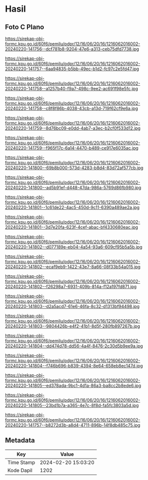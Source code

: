 # Hasil

## Foto C Plano

https://sirekap-obj-formc.kpu.go.id/60f6/pemilu/pdpr/12/16/06/20/16/1216062016002-20240220-141756--dcf781b8-9204-47e6-a313-ceb75dfd7738.jpg

https://sirekap-obj-formc.kpu.go.id/60f6/pemilu/pdpr/12/16/06/20/16/1216062016002-20240220-141757--6aa94835-b5bb-49ec-b1d2-fc97c2e5fd47.jpg

https://sirekap-obj-formc.kpu.go.id/60f6/pemilu/pdpr/12/16/06/20/16/1216062016002-20240220-141758--a1257b40-f9a7-498c-9ee2-ac691f98e5fc.jpg

https://sirekap-obj-formc.kpu.go.id/60f6/pemilu/pdpr/12/16/06/20/16/1216062016002-20240220-141758--c8f8f86b-4038-43cb-a13d-719f62cf9e6a.jpg

https://sirekap-obj-formc.kpu.go.id/60f6/pemilu/pdpr/12/16/06/20/16/1216062016002-20240220-141759--8d76bc09-e0dd-4ab7-a3ec-b2cf0f533d12.jpg

https://sirekap-obj-formc.kpu.go.id/60f6/pemilu/pdpr/12/16/06/20/16/1216062016002-20240220-141759--f965f17c-6a14-4470-b489-ce917e6035ac.jpg

https://sirekap-obj-formc.kpu.go.id/60f6/pemilu/pdpr/12/16/06/20/16/1216062016002-20240220-141800--69b8b000-573d-4283-b8d4-83d72af577cb.jpg

https://sirekap-obj-formc.kpu.go.id/60f6/pemilu/pdpr/12/16/06/20/16/1216062016002-20240220-141800--ad5b91ef-d448-47da-986a-5769d86fb980.jpg

https://sirekap-obj-formc.kpu.go.id/60f6/pemilu/pdpr/12/16/06/20/16/1216062016002-20240220-141801--1c61de22-4ac5-450d-9c11-6390a489ae2a.jpg

https://sirekap-obj-formc.kpu.go.id/60f6/pemilu/pdpr/12/16/06/20/16/1216062016002-20240220-141801--3d7e20fa-623f-4cef-abac-bf4330680eac.jpg

https://sirekap-obj-formc.kpu.go.id/60f6/pemilu/pdpr/12/16/06/20/16/1216062016002-20240220-141802--d077189e-eb04-4a54-93a6-609cf95b5a5b.jpg

https://sirekap-obj-formc.kpu.go.id/60f6/pemilu/pdpr/12/16/06/20/16/1216062016002-20240220-141802--ecaf9eb9-1422-43e7-8a66-08f33b54a015.jpg

https://sirekap-obj-formc.kpu.go.id/60f6/pemilu/pdpr/12/16/06/20/16/1216062016002-20240220-141802--f26298a7-6931-409b-814a-f12a197fd871.jpg

https://sirekap-obj-formc.kpu.go.id/60f6/pemilu/pdpr/12/16/06/20/16/1216062016002-20240220-141803--d2a5acd7-61e6-46fa-8c32-d1313bf94498.jpg

https://sirekap-obj-formc.kpu.go.id/60f6/pemilu/pdpr/12/16/06/20/16/1216062016002-20240220-141803--9804426b-e4f2-41b1-8d5f-280fb897267b.jpg

https://sirekap-obj-formc.kpu.go.id/60f6/pemilu/pdpr/12/16/06/20/16/1216062016002-20240220-141804--dd474d78-dd56-4a4f-8476-2c30d5b9ee9a.jpg

https://sirekap-obj-formc.kpu.go.id/60f6/pemilu/pdpr/12/16/06/20/16/1216062016002-20240220-141804--f746b696-b839-4394-8e64-658eb8ec147d.jpg

https://sirekap-obj-formc.kpu.go.id/60f6/pemilu/pdpr/12/16/06/20/16/1216062016002-20240220-141805--ed378ada-9bc1-4d1a-86a3-ba8cc2b8ede6.jpg

https://sirekap-obj-formc.kpu.go.id/60f6/pemilu/pdpr/12/16/06/20/16/1216062016002-20240220-141805--23bd1b7a-a365-4e7c-8f8d-fa5fc3803a5d.jpg

https://sirekap-obj-formc.kpu.go.id/60f6/pemilu/pdpr/12/16/06/20/16/1216062016002-20240220-141757--b8272d3b-a8d4-4711-896b-14f8db485c75.jpg


## Metadata

| Key        | Value               |
| ---------- | ------------------- |
| Time Stamp | 2024-02-20 15:03:20 |
| Kode Dapil | 1202                |



